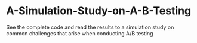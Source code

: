 # A-Simulation-Study-on-A-B-Testing
See the complete code and read the results to a simulation study on common challenges that arise when conducting A/B testing

